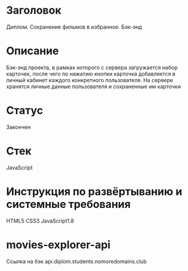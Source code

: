 # Заголовок
Диплом. Сохранение фильмов в избранное. Бэк-энд

# Описание
Бэк-энд проекта, в рамках которого с сервера загружается набор карточек, после чего по нажатию кнопки карточка добавляется в личный кабинет каждого конкретного пользователя. На сервере хранятся личные данные пользователя и сохраненные им карточки

# Статус
Закончен

# Стек
JavaScript

# Инструкция по развёртыванию и системные требования
HTML5 CSS3 JavaScript1.8 

# movies-explorer-api
Ссылка на бэк api.diplom.students.nomoredomains.club
